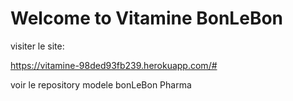 # Welcome to Vitamine BonLeBon

visiter le site:

https://vitamine-98ded93fb239.herokuapp.com/#

voir le repository modele bonLeBon Pharma
